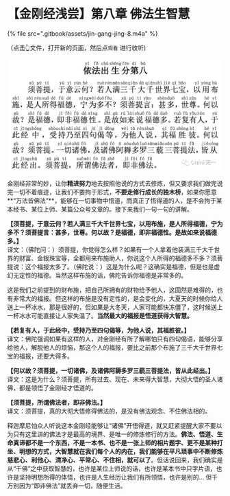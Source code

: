 # 【金刚经浅尝】第八章 佛法生智慧

{% file src=".gitbook/assets/jin-gang-jing-8.m4a" %}

（点击👆文件，打开新的页面，然后点`观看` 进行收听\)

![](.gitbook/assets/image%20%283%29.png)

金刚经非常的妙，让你**精进努力**地去按照他说的方式去修炼，但又要求我们做完说完一切不着痕迹，让我们不要拘于形式，**不要走修行成长的独木桥**，如果你愿意**“万法皆佛法”**，能够在一切事物中悟道，而真正了悟得道的人，是不会拘于某本经书、某位上师、某篇公众号文章的。接下来我们一句一句的讲解。  
  
**【须菩提，于意云何？若人满三千大千世界七宝，以用布施，是人所得福德，宁为多不？须菩提言：甚多，世尊。何以故？是福德，即非福德性。是故如来说福德多。】**  
译文：（佛陀问：）须菩提，你觉得怎么样？如果有一个人拿着他装满三千大千世界的财富、金银珠宝等，全都用来布施助人，你说这个人所得的福德多不多？须菩提说：这个福报太多了。（佛陀说：）这是为什么呢？这确实是福德，但是也是虚幻无定性的福德。当然这样布施的话，佛陀告诉你福德是非常多的。

这是我们之前提到的财布施，把自己所拥有的财物给予他人，这固然是难得的，也有非常大的福报。但这样的布施是没有定性的，是会变化的，大夏天的时候你给人送上一杯冰水，那是很好的，但如果是大冬天，人家可能都快冻僵了，这时候送上一杯冰水可能直接让人家失温了。**当然最大的福报是悟道获得大智慧。**

**【若复有人，于此经中，受持乃至四句偈等，为他人说，其福胜彼。】**  
译文：佛陀强调如果有这样的人，对金刚经有所了解哪怕只有四句偈语，能够分享给他人，解脱他人的烦恼，那这个人的福报，要比之前那个布施了三千大千世界七宝的福报，还要大得多。

**【何以故？须菩提，一切诸佛，及诸佛阿耨多罗三藐三菩提法，皆从此经出。】**  
译文：这是为什么？须菩提，所有过去、现在、未来得大智慧，大彻大悟的圣人诸佛，都是领悟了金刚经才悟道的。

**【须菩提，所谓佛法者，即非佛法。】**  
译文：须菩提，真的大彻大悟修得佛法的，是没有佛法观念、不住佛法相的。

释迦摩尼怕众人听说这本金刚经能够让“诸佛”开悟得道，就又赶紧提醒大家不要以为只有这里讲的佛法才是最高的境界、是唯一的修炼修行的方法。**佛法、悟道、生命真谛都不是一个东西，不是一本书、也不是一张上师的相片题字、更不是某种打坐、明想的方式，大智慧就在我们每个人的内在，我们能够在平凡琐事中不断修炼慈悲心、利他心、清净心、平常心、不住相，就可以了**。但话说回来，我们确实是从“千佛”之中获取智慧的，也许是某位上师说的话，也许是某本书中只字片语，也许是坚持明想所得的体悟，也许是人生经历让我们有所领悟，也许是别的... 但千万别因为“即非佛法”就丢弃一切，随便生活。

